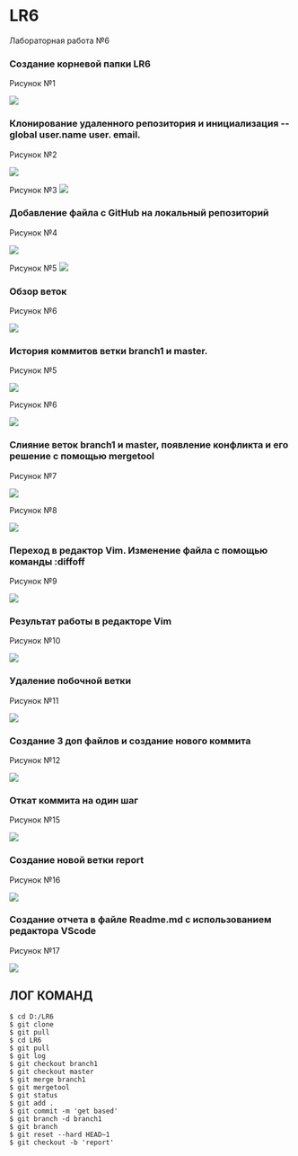# LR6
Лабораторная работа №6

### Создание корневой папки LR6
Рисунок №1

![](screenshots/Screenshot_13.jpg)

### Клонирование удаленного репозитория и инициализация --global user.name user. email.
Рисунок №2

![](screenshots/Screenshot_1.jpg)

Рисунок №3
![](screenshots/Screenshot_2.jpg)

### Добавление файла с GitHub на локальный репозиторий
Рисунок №4

![](screenshots/Screenshot_3.jpg)

Рисунок №5
![](screenshots/Screenshot_4.jpg)

### Обзор веток 
Рисунок №6

![](screenshots/Screenshot_15.jpg)

### История коммитов ветки branch1 и master.
Рисунок №5

![](screenshots/Screenshot_5.jpg)

Рисунок №6

![](screenshots/Screenshot_6.jpg)

### Слияние веток branch1 и master, появление конфликта и его решение с помощью mergetool
Рисунок №7

![](screenshots/Screenshot_7.jpg)

Рисунок №8

![](screenshots/Screenshot_8.jpg)

### Переход в редактор Vim. Изменение файла с помощью команды :diffoff
Рисунок №9

![](screenshots/Screenshot_9.jpg)

### Результат работы в редакторе Vim
Рисунок №10

![](screenshots/Screenshot_10.jpg)

### Удаление побочной ветки
Рисунок №11

![](screenshots/Screenshot_18.jpg)

### Создание 3 доп файлов и создание нового коммита
Рисунок №12

![](screenshots/Screenshot_17.jpg)

### Откат коммита на один шаг
Рисунок №15

![](screenshots/Screenshot_12.jpg)

### Создание новой ветки report
Рисунок №16

![](screenshots/Screenshot_14.jpg)

### Создание отчета в файле Readme.md с использованием редактора VScode

Рисунок №17

![](screenshots/Screenshot_16.jpg)

## ЛОГ КОМАНД
```
$ cd D:/LR6
$ git clone 
$ git pull
$ cd LR6
$ git pull
$ git log
$ git checkout branch1
$ git checkout master
$ git merge branch1
$ git mergetool
$ git status
$ git add .
$ git commit -m 'get based'
$ git branch -d branch1
$ git branch
$ git reset --hard HEAD~1
$ git checkout -b 'report'
````
####